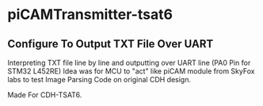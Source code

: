 # piCAMTransmitter-tsat6
 
## Configure To Output TXT File Over UART

Interpreting TXT file line by line and outputting over UART line (PA0 Pin for STM32 L452RE)
Idea was for MCU to "act" like piCAM module from SkyFox labs to test Image Parsing Code on original CDH design.

Made For CDH-TSAT6.
